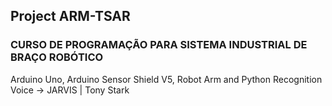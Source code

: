 ## Project ARM-TSAR

### CURSO DE PROGRAMAÇÃO PARA SISTEMA INDUSTRIAL DE BRAÇO ROBÓTICO

Arduino Uno, Arduino Sensor Shield V5, Robot Arm and Python Recognition Voice -> JARVIS | Tony Stark